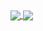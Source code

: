 
  <a href="https://github.com/anuraghazra/github-readme-stats">
    <img align="center" src="https://github-readme-stats.vercel.app/api?username=Isseymiyamoto&count_private=true&show_icons=true&theme=algolia" />
  </a>
  <a href="https://github.com/anuraghazra/github-readme-stats">
    <img align="center" src="https://github-readme-stats.vercel.app/api/top-langs/?username=Isseymiyamoto&layout=compact&show_icons=true&theme=algolia" />
  </a>

